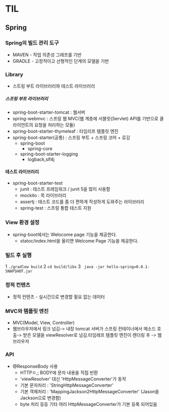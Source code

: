 # TIL

## Spring
### Spring의 빌드 관리 도구
+ MAVEN - 작업 의존성 그래프를 기반
+ GRADLE - 고정적이고 선형적인 단계의 모델을 기반

### Library
+ 스트링 부트 라이브러리와 테스트 라이브러리
##### 스프링 부트 라이브러리
+ spring-boot-starter-tomcat : 웹서버
+ spring-webmvc : 스프링 웹 MVC(웹 계층에 서블릿(Servlet) API를 기반으로 클라이언트의 요청을 처리하는 모듈)
+ spring-boot-starter-thymeleaf : 타임리프 템플릿 엔진
+ spring-boot-starter(공통) : 스프링 부트 + 스프링 코어 + 로깅
	+ spring-boot
		+ spring-core
	+ spring-boot-starter-logging
		+ logback,slf4j

#### 테스트 라이브러리
+ spring-boot-starter-test
	+ junit : 테스트 프레임워크 / junit 5을 많이 사용함
	+ mockito : 목 라이브러리
	+ assertj : 테스트 코드를 좀 더 편하게 작성하게 도와주는 라이브러리
	+ spring-test : 스프링 통합 테스트 지원

### View 환경 설정
+ spring-boot에서는 Welocome page 기능을 제공한다.
    + statoc/index.html을 올리면 Welcome Page 기능을 제공한다.

### 빌드 후 실행
1 ``` ./gradlew build ```
2 ``` cd build/libs ```
3 ``` java -jar hello-spring=0.0.1-SNAPSHOT.jar```

### 정적 컨텐츠
+ 정적 컨텐츠 - 실시간으로 변경할 필요 없는 데이터

### MVC와 템플릿 엔진
+ MVC(Model, View, Controller)
+ 웹브라우저에서 링크 넘김-> 내장 tomcat 서버가 스프링 컨테이너에서 메소드 호출->
받은 모델을 viewResolver로 넘김.타임레프 템플릿 엔진이 렌더링 후 -> 웹브라우저

### API
+ @ResponseBody 사용
	+ HTTPㅇ,; BODY에 문자 내용을 직접 반환
	+ 'viewResolver' 대신 'HttpMessageConverter'가 동작
	+ 기본 문자처리 : 'StringHttpMessageConverter'
	+ 기본 객체처리 : 'MappingJackson2HttpMessageConverter' (Jason을 Jackson으로 변경함)
	+ byte 처리 등등 기타 여러 HttpMessageConverter가 기본 등록 되어있음